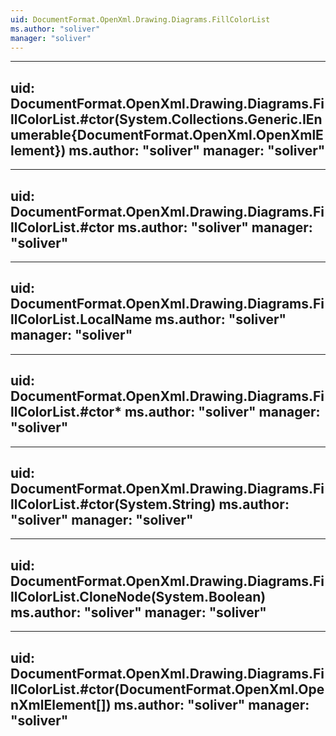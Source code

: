 ```yaml
---
uid: DocumentFormat.OpenXml.Drawing.Diagrams.FillColorList
ms.author: "soliver"
manager: "soliver"
---
```


---
uid: DocumentFormat.OpenXml.Drawing.Diagrams.FillColorList.#ctor(System.Collections.Generic.IEnumerable{DocumentFormat.OpenXml.OpenXmlElement})
ms.author: "soliver"
manager: "soliver"
---

---
uid: DocumentFormat.OpenXml.Drawing.Diagrams.FillColorList.#ctor
ms.author: "soliver"
manager: "soliver"
---

---
uid: DocumentFormat.OpenXml.Drawing.Diagrams.FillColorList.LocalName
ms.author: "soliver"
manager: "soliver"
---

---
uid: DocumentFormat.OpenXml.Drawing.Diagrams.FillColorList.#ctor*
ms.author: "soliver"
manager: "soliver"
---

---
uid: DocumentFormat.OpenXml.Drawing.Diagrams.FillColorList.#ctor(System.String)
ms.author: "soliver"
manager: "soliver"
---

---
uid: DocumentFormat.OpenXml.Drawing.Diagrams.FillColorList.CloneNode(System.Boolean)
ms.author: "soliver"
manager: "soliver"
---

---
uid: DocumentFormat.OpenXml.Drawing.Diagrams.FillColorList.#ctor(DocumentFormat.OpenXml.OpenXmlElement[])
ms.author: "soliver"
manager: "soliver"
---
